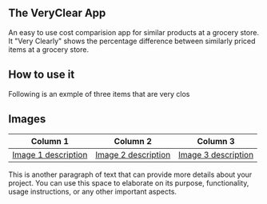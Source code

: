 ## The VeryClear App
An easy to use cost comparision app for similar products at a grocery store. It "Very Clearly" shows the percentage difference between similarly priced items at a grocery store.

## How to use it
Following is an exmple of three items that are very clos

## Images

**Column 1** | **Column 2** | **Column 3**
------------- | ------------- | -------------
[Image 1 description](image1.jpg) | [Image 2 description](image2.jpg) | [Image 3 description](image3.jpg)

This is another paragraph of text that can provide more details about your project. You can use this space to elaborate on its purpose, functionality, usage instructions, or any other important aspects.
